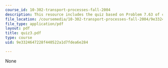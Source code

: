 ```yaml
---
course_id: 10-302-transport-processes-fall-2004
description: This resource includes the quiz based on Problem 7.63 of course text.
file_location: /coursemedia/10-302-transport-processes-fall-2004/9e3324647228f440522a1d7fdea6e284_quiz3.pdf
file_type: application/pdf
layout: pdf
title: quiz3.pdf
type: course
uid: 9e3324647228f440522a1d7fdea6e284

---
```

None